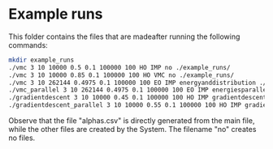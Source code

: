 
# Example runs
This folder contains the files that are madeafter running the following commands:
 ```bash
 mkdir example_runs
./vmc 3 10 10000 0.5 0.1 100000 100 HO IMP no ./example_runs/
./vmc 3 10 10000 0.85 0.1 100000 100 HO VMC no ./example_runs/
./vmc 3 10 262144 0.4975 0.1 100000 100 EO IMP energyanddistribution ./example_runs/
./vmc_parallel 3 10 262144 0.4975 0.1 100000 100 EO IMP energiesparallelrun 4 ./example_runs/
./gradientdescent 3 10 10000 0.45 0.1 100000 100 HO IMP gradientdescent ./example_runs/
./gradientdescent_parallel 3 10 10000 0.55 0.1 100000 100 HO IMP gradientdescent 4 ./example_runs/
 ```
 
 Observe that the file "alphas.csv" is directly generated from the main file, while the other files are created by the System. The filename "no" creates no files.
